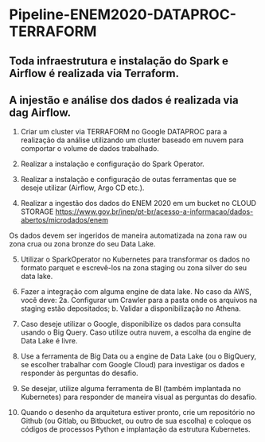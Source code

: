 # Pipeline-ENEM2020-DATAPROC-TERRAFORM

## Toda infraestrutura e instalação do Spark e Airflow é realizada via Terraform.
## A injestão e análise dos dados é realizada via dag Airflow.

1. Criar um cluster via TERRAFORM no Google DATAPROC para a realização da análise utilizando um cluster baseado em nuvem
para comportar o volume de dados trabalhado.

2. Realizar a instalação e configuração do Spark Operator.
3. Realizar a instalação e configuração de outas ferramentas que se deseje utilizar (Airflow, Argo CD etc.).
4. Realizar a ingestão dos dados do ENEM 2020 em um bucket no CLOUD STORAGE
<https://www.gov.br/inep/pt-br/acesso-a-informacao/dados-abertos/microdados/enem>

Os dados devem ser ingeridos de maneira automatizada na zona raw ou zona crua ou zona bronze do seu Data Lake.

5. Utilizar o SparkOperator no Kubernetes para transformar os dados no formato parquet e escrevê-los na zona staging ou zona silver do seu data
lake.

6. Fazer a integração com alguma engine de data lake. No caso da AWS, você deve:
2a. Configurar um Crawler para a pasta onde os arquivos na staging estão depositados;
b. Validar a disponibilização no Athena.

8. Caso deseje utilizar o Google, disponibilize os dados para consulta usando o Big Query. Caso utilize outra nuvem, a escolha da engine de Data Lake é livre.

9. Use a ferramenta de Big Data ou a engine de Data Lake (ou o BigQuery, se escolher trabalhar com Google Cloud) para investigar os dados e responder
às perguntas do desafio.

10. Se desejar, utilize alguma ferramenta de BI (também implantada no Kubernetes) para responder de maneira visual as perguntas do desafio.

11. Quando o desenho da arquitetura estiver pronto, crie um repositório no Github (ou Gitlab, ou Bitbucket, ou outro de sua escolha) e coloque os
códigos de processos Python e implantação da estrutura Kubernetes.

